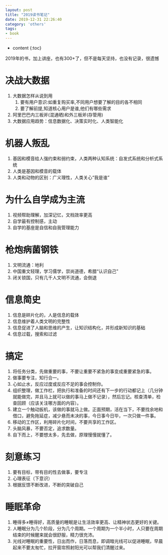 ```yaml
---
layout: post
title: "2019读书笔记"
date: 2019-12-31 22:26:40
category: 'others'
tags: 
- book
---
```

* content
{:toc}

2019年的书，加上讲座，也有300+了，但不是每天坚持，也没有记录，很遗憾











# 决战大数据
1. 大数据怎样从说到用  
	1. 要有用户意识:如重复购买率,不同用户想要了解的目的各不相同  
	3. 要了解前提,知道核心用户是谁,他们有哪些需求  
2. 阿里巴巴内三板斧(混通晒)和外三板斧(存管用)  
3. 大数据应用趋势：信息数据化、决策实时化、人类智能化


# 机器人叛乱
1. 基因和模音给人强约束和弱约束，人类两种认知系统：自发式系统和分析式系统  
2. 人类是基因和模音的载体  
3. 人类和动物的区别：广义理性，人类关心“我是谁”  


# 为什么自学成为主流
1. 视频帮助理解，加深记忆，文档效率更高  
2. 自学最有控制感，主动  
3. 自学的基座是自信和自我管理能力  


# 枪炮病菌钢铁
1. 文明流通：地利  
2. 中国重文轻理，学习儒学，崇尚道德，希腊“认识自己”  
3. 闭关锁国，只有几千人文明不流通，会倒退  


# 信息简史
1. 信息是碎片化的，人是信息的载体
2. 信息维护着人类文明的完整性
3. 信息促进了人脑和思维的产生，让知识结构化，并形成新知识的基础
4. 信息过载，搜索和过滤


# 搞定
1. 将任务分类，先做重要的事，不要让重要不紧急的事变成重要紧急的事。  
2. 做事要专注，知行合一。  
3. 心如止水，反应过度或反应不足的事会控制你。  
4. 组织整理，做工作栏，把执行和准备的时间还有下一步的行动都记上（几分钟就能做完，并且马上就可以做的事马上做不记录），然后忘记。核查清单，检查回顾（应该关注哪方面的内容）。  
5. 建立一个触动扳机，该做的事就马上做。正面预期，活在当下，不要找余地和借口，避免拖延症，减少悬而未决的事，今日事今日毕，一次只做一件事。  
6. 移动的工作区，利用碎片化时间，不要共享的工作区。  
7. 头脑风暴，不要否定，追求数量。  
8. 自下而上，不要想太多，先去做，原理慢慢就懂了。  

# 刻意练习
1. 要有目标，带有目的性去做事，要专注
2. 心理表征（下意识）
3. 根据反馈不断改进，不断的突破自己

# 睡眠革命
1. 睡得多≠睡得好，高质量的睡眠是让生活效率更高、让精神状态更好的关键。
2. 人睡眠分为几个阶段，分为几个周期。一个周期为一个半小时，人只要在周期结束的时候醒来就会很舒服，精力很充沛。
3. 光线对睡眠的重要性，日出而作，日落而息，即调暗光线可以促进睡眠，早晨起来不要太匆忙，拉开窗帘照射阳光可以帮我们清醒过来。  

